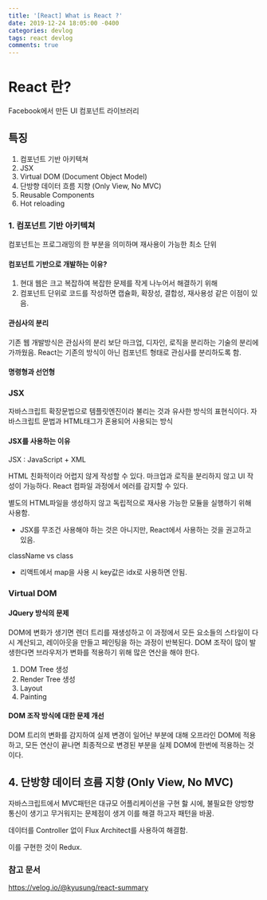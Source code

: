 ```yaml
---
title: '[React] What is React ?'
date: 2019-12-24 18:05:00 -0400
categories: devlog
tags: react devlog
comments: true
---
```


# React 란?

Facebook에서 만든 UI 컴포넌트 라이브러리

## 특징

1. 컴포넌트 기반 아키텍쳐
2. JSX
3. Virtual DOM (Document Object Model)
4. 단방향 데이터 흐름 지향 (Only View, No MVC)
5. Reusable Components
6. Hot reloading



### 1. 컴포넌트 기반 아키텍쳐

컴포넌트는 프로그래밍의 한 부분을 의미하며 재사용이 가능한 최소 단위

#### 컴포넌트 기반으로 개발하는 이유?

1. 현대 웹은 크고 복잡하여 복잡한 문제를 작게 나누어서 해결하기 위해
2. 컴포넌트 단위로 코드를 작성하면 캡슐화, 확장성, 결합성, 재사용성 같은 이점이 있음.

#### 관심사의 분리

기존 웹 개발방식은 관심사의 분리 보단 마크업, 디자인, 로직을 분리하는 기술의 분리에 가까웠음. React는 기존의 방식이 아닌 컴포넌트 형태로 관심사를 분리하도록 함.

#### 명령형과 선언형

### JSX

자바스크립트 확장문법으로 템플릿엔진이라 불리는 것과 유사한 방식의 표현식이다. 자바스크립트 문법과 HTML태그가 혼용되어 사용되는 방식

#### JSX를 사용하는 이유
JSX : JavaScript + XML

HTML 친화적이라 어렵지 않게 작성할 수 있다. 마크업과 로직을 분리하지 않고 UI 작성이 가능하다. React 컴파일 과정에서 에러를 감지할 수 있다.

별도의 HTML파일을 생성하지 않고 독립적으로 재사용 가능한 모듈을 실행하기 위해 사용함.

- JSX를 무조건 사용해야 하는 것은 아니지만, React에서 사용하는 것을 권고하고 있음.

className vs class 

* 리액트에서 map을 사용 시 key값은 idx로 사용하면 안됨.



### Virtual DOM

#### JQuery 방식의 문제

DOM에 변화가 생기면 렌더 트리를 재생성하고 이 과정에서 모든 요소들의 스타일이 다시 계산되고, 레이아웃을 만들고 페인팅을 하는 과정이 반복된다. DOM 조작이 많이 발생한다면 브라우저가 변화를 적용하기 위해 많은 연산을 해야 한다.

1. DOM Tree 생성
2. Render Tree 생성
3. Layout
4. Painting

#### DOM 조작 방식에 대한 문제 개선

DOM 트리의 변화를 감지하여 실제 변경이 일어난 부분에 대해 오프라인 DOM에 적용하고, 모든 연산이 끝나면 최종적으로 변경된 부분을 실제 DOM에 한번에 적용하는 것이다.


## 4. 단방향 데이터 흐름 지향 (Only View, No MVC)

자바스크립트에서 MVC패턴은 대규모 어플리케이션을 구현 핧 시에, 불필요한 양방향 통신이 생기고 무거워지는 문제점이 생겨 이를 해결 하고자 패턴을 바꿈. 

데이터를 Controller 없이 Flux Architect를 사용하여 해결함. 

이를 구현한 것이 Redux.

### 참고 문서

https://velog.io/@kyusung/react-summary
